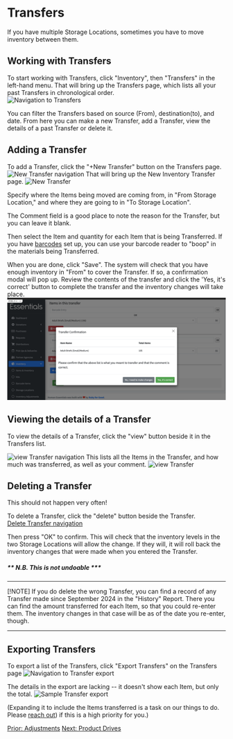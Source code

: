 # Transfers
If you have multiple Storage Locations, sometimes you have to move inventory between them.  
## Working with Transfers
To start working with Transfers, click "Inventory",  then "Transfers" in the left-hand menu.
That will bring up the Transfers page, which lists all your past Transfers in chronological order.  
![Navigation to Transfers](images/inventory/inventory_transfers_navigation.png)

You can filter the Transfers based on source (From), destination(to), and date.
From here you can make a new Transfer, add a Transfer, view the details of a past Transfer or delete it.

## Adding a Transfer
To add a Transfer, click the "+New Transfer" button on the Transfers page. 
![New Transfer navigation](images/inventory/inventory_transfers_new_navigation.png)
That will bring up the New Inventory Transfer page.
![New Transfer](images/inventory/inventory_transfers_new.png)

Specify where the Items being moved are coming from, in "From Storage Location," and where they are going to in "To Storage Location".

The Comment field is a good place to note the reason for the Transfer, but you can leave it blank.

Then select the Item and quantity for each Item that is being Transferred.  If you have [barcodes](inventory_barcodes.md) set up,  you can use your barcode reader to "boop" in the materials being Transferred.

When you are done, click "Save".  The system will check that you have enough inventory in "From" to cover the Transfer.  If so, a confirmation modal will pop up. Review the contents of the transfer and click the 'Yes, it's correct' button to complete the transfer and the inventory changes will take place.
![Transfer Modal](images/inventory/inventory_transfers_confirmation_modal.png)

## Viewing the details of a Transfer
To view the details of a Transfer, click the "view" button beside it in the Transfers list.

![view Transfer navigation](images/inventory/inventory_transfers_view_navigation.png)
This lists all the Items in the Transfer, and how much was transferred, as well as your comment.
![view Transfer](images/inventory/inventory_transfers_view.png)
## Deleting a Transfer

This should not happen very often!  

To delete a Transfer, click the "delete" button beside the Transfer.  
[Delete Transfer navigation](images/inventory/inventory_transfers_delete.png)

Then press "OK" to confirm.
This will check that the inventory levels in the two Storage Locations will allow the change.  If they will, it will roll back the inventory changes that were made when you entered the Transfer.

##### ** N.B. This is not undoable  *** 

----

[!NOTE]  If you do delete the wrong Transfer, you can find a record of any Transfer made since September 2024 in the "History" Report.  There you can find the amount transferred  for each Item, so that you could re-enter them.  The inventory changes in that case will be as of the date you re-enter, though.

----

## Exporting Transfers
To export a list of the Transfers, click "Export Transfers" on the Transfers page
![Navigation to Transfer export](images/inventory/inventory_transfers_export_navigation.png)

The details in the export are lacking -- it doesn't show each Item, but only the total.
![Sample Transfer export](images/inventory/inventory_transfers_export.png)

(Expanding it to include the Items transferred is a task on our things to do.  Please [reach out](intro_ii.md)) if this is a high priority for you.)

[Prior:  Adjustments](inventory_adjustments.md) [Next: Product Drives](community_product_drives.md)